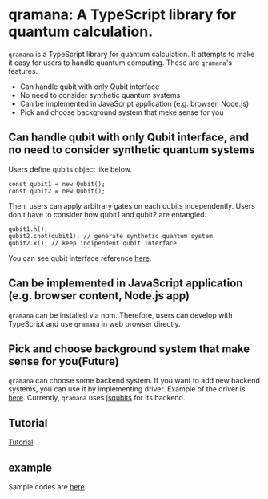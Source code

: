 # qramana: A TypeScript library for quantum calculation.

`qramana` is a TypeScript library for quantum calculation.
It attempts to make it easy for users to handle quantum computing.
These are `qramana`'s features.

 - Can handle qubit with only Qubit interface
 - No need to consider synthetic quantum systems
 - Can be implemented in JavaScript application (e.g. browser, Node.js)
 - Pick and choose background system that meke sense for you

## Can handle qubit with only Qubit interface, and no need to consider synthetic quantum systems

Users define qubits object like below.

```
const qubit1 = new Qubit();
const qubit2 = new Qubit();
```

Then, users can apply arbitrary gates on each qubits independently.
Users don't have to consider how qubit1 and qubit2 are entangled.

```
qubit1.h();
qubit2.cnot(qubit1); // generate synthetic quantum system
qubit2.x(); // keep indipendent qubit interface
```
You can see qubit interface reference [here](./apidocs/qubit.md).

## Can be implemented in JavaScript application (e.g. browser content, Node.js app)

`qramana` can be installed via npm.
Therefore, users can develop with TypeScript and use `qramana` in web browser directly.

## Pick and choose background system that make sense for you(Future)

`qramana` can choose some backend system.
If you want to add new backend systems, you can use it by implementing driver.
Example of the driver is [here](../src/QuantumStateImpl/QuantumStateJsqubits.ts).
Currently, `qramana` uses [jsqubits](http://davidbkemp.github.io/jsqubits/) for its backend.

## Tutorial

[Tutorial](./tutorial.md)

## example

Sample codes are [here](../example).
